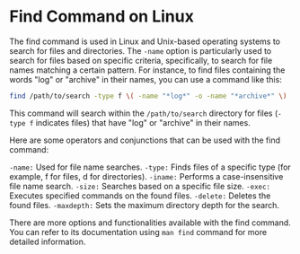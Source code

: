 # Find Command on Linux

The find command is used in Linux and Unix-based operating systems to search for files and directories. The `-name` option is particularly used to search for files based on specific criteria, specifically, to search for file names matching a certain pattern. For instance, to find files containing the words "log" or "archive" in their names, you can use a command like this:

```BASH
find /path/to/search -type f \( -name "*log*" -o -name "*archive*" \)
```

This command will search within the `/path/to/search` directory for files (`-type f` indicates files) that have "log" or "archive" in their names.

Here are some operators and conjunctions that can be used with the find command:

`-name:` Used for file name searches.
`-type:` Finds files of a specific type (for example, f for files, d for directories).
`-iname:` Performs a case-insensitive file name search.
`-size:` Searches based on a specific file size.
`-exec:` Executes specified commands on the found files.
`-delete:` Deletes the found files.
`-maxdepth:` Sets the maximum directory depth for the search.

There are more options and functionalities available with the find command. You can refer to its documentation using `man find` command for more detailed information.
